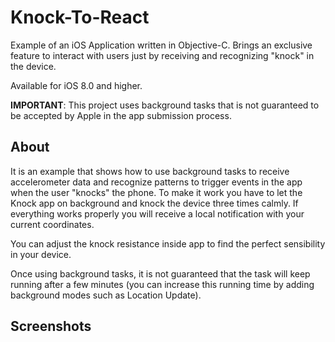 # Knock-To-React

Example of an iOS Application written in Objective-C. Brings an exclusive feature to interact with users just by receiving and recognizing "knock" in the device.

Available for iOS 8.0 and higher.

**IMPORTANT**: This project uses background tasks that is not guaranteed to be accepted by Apple in the app submission process.

About
-------
It is an example that shows how to use background tasks to receive accelerometer data and recognize patterns to trigger events in the app when the user "knocks" the phone. To make it work you have to let the Knock app on background and knock the device three times calmly. If everything works properly you will receive a local notification with your current coordinates.

You can adjust the knock resistance inside app to find the perfect sensibility in your device.

Once using background tasks, it is not guaranteed that the task will keep running after a few minutes (you can increase this running time by adding background modes such as Location Update).

Screenshots
-----------



